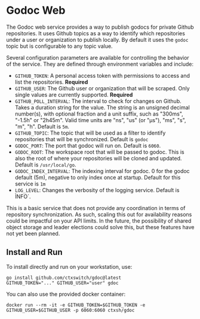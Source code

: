 # Godoc Web
The Godoc web service provides a way to publish godocs for private Github repositories.  It uses Github topics as a way to identify which repositories under a user or organization to publish locally.  By default it uses the `godoc` topic but is configurable to any topic value.

Several configuration parameters are available for controlling the behavior of the service.  They are defined through environment variables and include:

* `GITHUB_TOKEN`: A personal access token with permissions to access and list the repositories.  **Required**
* `GITHUB_USER`: The Github user or organization that will be scraped.  Only single values are currently supported. **Required**
* `GITHUB_POLL_INTERVAL`: The interval to check for changes on Github.  Takes a duration string for the value.  The string is an unsigned decimal number(s), with optional fraction and a unit suffix, such as "300ms", "-1.5h" or "2h45m". Valid time units are "ns", "us" (or "µs"), "ms", "s", "m", "h".  Default is `5m`.
* `GITHUB_TOPIC`: The topic that will be used as a filter to identify repositories that will be synchronized.  Default is `godoc`
* `GODOC_PORT`: The port that godoc will run on. Default is `6060`.
* `GODOC_ROOT`: The workspace root that will be passed to godoc.  This is also the root of where your repositories will be cloned and updated.  Default is `/usr/local/go`.
* `GODOC_INDEX_INTERVAL`: The indexing interval for godoc.  0 for the godoc default (5m), negative to only index once at startup.  Default for this service is `1m`
* `LOG_LEVEL`: Changes the verbosity of the logging service.  Default is ÌNFO`.

This is a basic service that does not provide any coordination in terms of repository synchronization.  As such, scaling this out for availability reasons could be impactful on your API limits.  In the future, the possibility of shared object storage and leader elections could solve this, but these features have not yet been planned.

## Install and Run

To install directly and run on your workstation, use:

```
go install github.com/ctxswitch/gdoc@latest
GITHUB_TOKEN="..." GITHUB_USER="user" gdoc
```

You can also use the provided docker container:

```
docker run --rm -it -e GITHUB_TOKEN=$GITHUB_TOKEN -e GITHUB_USER=$GITHUB_USER -p 6060:6060 ctxsh/gdoc
```
